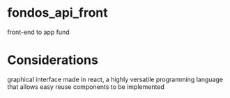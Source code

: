 # fondos_api_front

front-end to app fund

# Considerations

graphical interface made in react, a highly versatile programming language that allows easy reuse components to be implemented